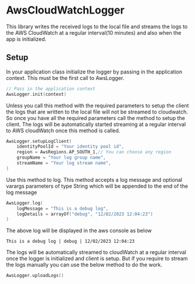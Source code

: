 # AwsCloudWatchLogger

This library writes the received logs to the local file and streams the logs to the AWS CloudWatch at a regular interval(10 minutes) and also when the app is initialized.

## Setup

In your application class initialize the logger by passing in the application context. This must be the first call to AwsLogger.

```kotlin
// Pass in the application context
AwsLogger.init(context)
```
Unless you call this method with the required parameters to setup the client the logs that are written to the local file will not be streamed to cloudwatch. So once you have all the required parameters call the method to setup the client. The logs will be automatically started streaming at a regular interval to AWS cloudWatch once this method is called.

```kotlin
AwsLogger.setupLogClient(
    identityPoolId = "Your identity pool id",
    region = AwsRegions.AP_SOUTH_1,// You can choose any region
    groupName = "Your log group name",
    streamName = "Your log stream name",
)
```

Use this method to log. This method accepts a log message and optional varargs parameters of type String which will be appended to the end of the log message

```kotlin
AwsLogger.log(
    logMessage = "This is a debug log",
    logDetails = arrayOf("debug", "12/02/2023 12:04:23")
)
```
The above log will be displayed in the aws console as below
```Text
This is a debug log | debug | 12/02/2023 12:04:23
```

The logs will be automatically streamed to cloudWatch at a regular interval once the logger is initialized and client is setup. But if you require to stream the logs manually you can use the below method to do the work.
```kotlin
AwsLogger.uploadLogs()
```
